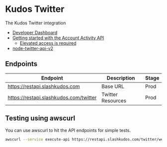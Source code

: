 # Kudos Twitter

The Kudos Twitter integration

- [Developer Dashboard](https://developer.twitter.com/en/portal/dashboard)
- [Getting started with the Account Activity API](https://developer.twitter.com/en/docs/tutorials/getting-started-with-the-account-activity-api)
  - [Elevated access is required](https://developer.twitter.com/en/docs/twitter-api/getting-started/about-twitter-api#Access)
- [node-twitter-api-v2](https://github.com/PLhery/node-twitter-api-v2)

## Endpoints

| Endpoint | Description | Stage |
| -------- | ----------- | ----- |
| <https://restapi.slashkudos.com> | Base URL | Prod |
| <https://restapi.slashkudos.com/twitter> | Twitter Resources | Prod |

## Testing using awscurl

You can use awscurl to hit the API endpoints for simple tests.

```bash
awscurl --service execute-api https://restapi.slashkudos.com/twitter/webhooks
```
